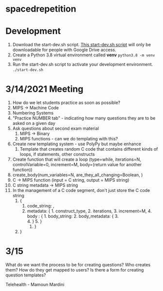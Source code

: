 # spacedrepetition

# Development
1. Download the start-dev.sh script. [This start-dev.sh script](https://drive.google.com/file/d/1ZS_aoSbCOC0ppD8TOhLTlf0JfNdeZXc5/view?usp=sharing) will only be downloadable for people with Google Drive access. 
2. Create a Python 3.8 virtual environment called **venv**
`python3.8 -m venv venv`
3. Run the start-dev.sh script to activate your development environment. 
`./start-dev.sh`


# 3/14/2021 Meeting
1. How do we let students practice as soon as possible? 
2. MIPS -> Machine Code 
3. Numbering Systems 
4. "Practice NUMBER tab" - indicating how many questions they are to be asked on a given day 
5. Ask questions about second exam material
   1. MIPS -> Binary
   2. MIPS functions - can we do templating with this? 
6. Create new templating system - use PolyPy but maybe enhance
   1. Template that creates random C code that contains different kinds of loops, if statements, other constructs 
7. Create function that will create a loop (type=while, iterations=N, controlVariable=0, increment=M, body=(return value for another function))
8. create_body(num_variables=N, are_they_all_changing=Boolean, )
9. C -> MIPS function (input = C string, output = MIPS string)
10. C string metadata -> MIPS string 
11. In the management of a C code segment, don't just store the C code string 
    1.  {
        1.  code_string: , 
        2.  metadata: {
                1.  construct_type, 
                2.  iterations, 
                3.  increment=M,
                4.  body : {
                    1.  body_string: 
                    2.  body_metadata: {
                    3.  
                    4.  }
                5.  }
            1.  }
    2.  }

# 3/15
What do we want the process to be for creating questions? 
Who creates them? How do they get mapped to users? Is there a form for creating question templates? 


Telehealth - Mamoun Mardini
